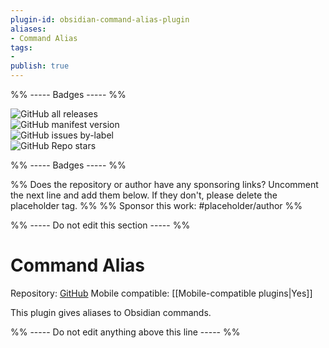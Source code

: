 ```yaml
---
plugin-id: obsidian-command-alias-plugin
aliases:
- Command Alias
tags: 
- 
publish: true
---
```


%% ----- Badges ----- %%

![GitHub all releases](https://img.shields.io/github/downloads/yajamon/obsidian-command-alias-plugin/total?color=573E7A&logo=github&style=for-the-badge)   
![GitHub manifest version](https://img.shields.io/github/manifest-json/v/yajamon/obsidian-command-alias-plugin?color=573E7A&logo=github&style=for-the-badge)   
![GitHub issues by-label](https://img.shields.io/github/issues/yajamon/obsidian-command-alias-plugin/help%20wanted?color=573E7A&logo=github&style=for-the-badge)   
![GitHub Repo stars](https://img.shields.io/github/stars/yajamon/obsidian-command-alias-plugin?color=573E7A&logo=github&style=for-the-badge)

%% ----- Badges ----- %%

%% Does the repository or author have any sponsoring links? Uncomment the next line and add them below. If they don't, please delete the placeholder tag. %%
%% Sponsor this work: #placeholder/author %%

%% ----- Do not edit this section ----- %%

# Command Alias

Repository: [GitHub](https://github.com/yajamon/obsidian-command-alias-plugin)
Mobile compatible: [[Mobile-compatible plugins|Yes]]

This plugin gives aliases to Obsidian commands.

%% ----- Do not edit anything above this line ----- %% 

